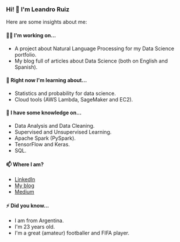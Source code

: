 ### Hi! 👋 I'm Leandro Ruiz

<!--
**ruizleandro/ruizleandro** is a ✨ _special_ ✨ repository because its `README.md` (this file) appears on your GitHub profile.

Here are some ideas to get you started:

- 🔭 I’m currently working on ...
- 🌱 I’m currently learning ...
- 👯 I’m looking to collaborate on ...
- 🤔 I’m looking for help with ...
- 💬 Ask me about ...
- 📫 How to reach me: ...
- 😄 Pronouns: ...
- ⚡ Fun fact: ...
-->

Here are some insights about me:

#### 👨‍💻 I'm working on...

* A project about Natural Language Processing for my Data Science portfolio.
* My blog full of articles about Data Science (both on English and Spanish).

#### 🌱 Right now I'm learning about...

* Statistics and probability for data science.
* Cloud tools (AWS Lambda, SageMaker and EC2).

#### 🔭 I have some knowledge on...

* Data Analysis and Data Cleaning.
* Supervised and Unsupervised Learning.
* Apache Spark (PySpark).
* TensorFlow and Keras.
* SQL.

#### 📫 Where I am?

* [LinkedIn](https://www.linkedin.com/in/ruiz-leandro/)
* [My blog](https://dev.to/ruizleandro)
* [Medium](https://medium.com/@ruizleandro)

#### ⚡ Did you know...

* I am from Argentina.
* I'm 23 years old.
* I'm a great (amateur) footballer and FIFA player.
